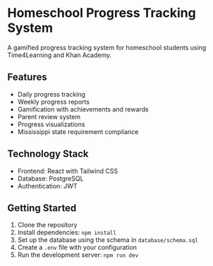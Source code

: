 # Homeschool Progress Tracking System

A gamified progress tracking system for homeschool students using Time4Learning and Khan Academy.

## Features

- Daily progress tracking
- Weekly progress reports
- Gamification with achievements and rewards
- Parent review system
- Progress visualizations
- Mississippi state requirement compliance

## Technology Stack

- Frontend: React with Tailwind CSS
- Database: PostgreSQL
- Authentication: JWT

## Getting Started

1. Clone the repository
2. Install dependencies: `npm install`
3. Set up the database using the schema in `database/schema.sql`
4. Create a `.env` file with your configuration
5. Run the development server: `npm run dev`